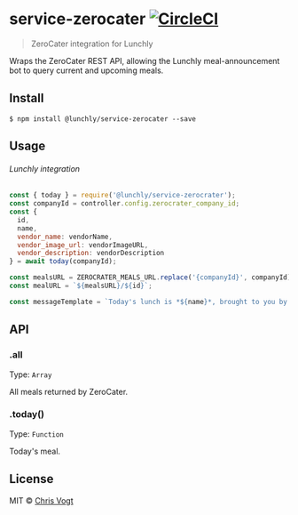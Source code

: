 # service-zerocater [![CircleCI](https://circleci.com/gh/lunchly/service-zerocater/tree/master.svg?style=svg)](https://circleci.com/gh/lunchly/service-zerocater/tree/master)

> ZeroCater integration for Lunchly

Wraps the ZeroCater REST API, allowing the Lunchly meal-announcement bot to query current and upcoming meals.


## Install

```
$ npm install @lunchly/service-zerocater --save
```


## Usage

###### Lunchly integration

```js
const { today } = require('@lunchly/service-zerocrater');
const companyId = controller.config.zerocrater_company_id;
const {
  id,
  name,
  vendor_name: vendorName,
  vendor_image_url: vendorImageURL,
  vendor_description: vendorDescription
} = await today(companyId);

const mealsURL = ZEROCRATER_MEALS_URL.replace('{companyId}', companyId);
const mealURL = `${mealsURL}/${id}`;

const messageTemplate = `Today's lunch is *${name}*, brought to you by *${vendorName}* — _${vendorDescription}_`;
```


## API

### .all

Type: `Array`

All meals returned by ZeroCater.

### .today()

Type: `Function`

Today's meal.


## License

MIT © [Chris Vogt](https://www.chrisvogt.me)
